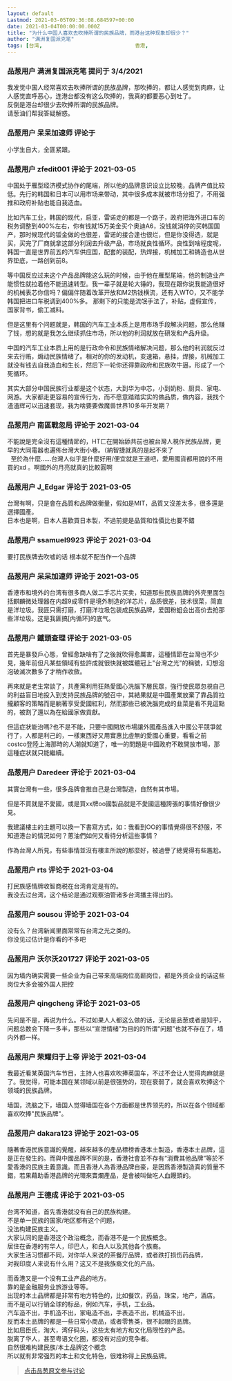 ```yaml
---
layout: default
Lastmod: 2021-03-05T09:36:08.684597+00:00
date: 2021-03-04T00:00:00.000Z
title: "为什么中国人喜欢去吹捧所谓的民族品牌，而港台这种现象却很少？"
author: "满洲复国派克笔"
tags: [台湾,								香港,								中国]
---
```



### 品葱用户 **满洲复国派克笔** 提问于 3/4/2021
    
我发觉中国人经常喜欢去吹捧所谓的民族品牌，那吹捧的，都让人感觉到肉麻，让人感觉直呼恶心，连港台都没有这么吹捧的，我真的都要恶心到吐了。  
反倒是港台却很少去吹捧所谓的民族品牌。  
请葱油们帮我答疑解惑。
    
                

### 品葱用户 **呆呆加速师** 评论于 
        
小学生自大，全匪紧跟。
        
                

### 品葱用户 **zfedit001** 评论于 2021-03-05
        
中国处于雁型经济模式协作的尾端，所以他的品牌意识设立比较晚，品牌产值比较低。先行的韩国和日本可以用市场来带动，其中很多成本就被市场分担了，不用强推和政府补贴也能自我造血。  
  
比如汽车工业，韩国的现代，启亚，雷诺走的都是一个路子，政府把海外进口车的税务调整到400%左右，你有钱就15万美金买个奥迪A6，没钱就消停的买韩国国产，那时候现代的钣金做的也很差，雷诺的接合逢也很烂，但是你没得选，就是买，买完了厂商就拿这部分利润去升级产品，市场就良性循环。良性到啥程度呢，韩国一直是世界前五的汽车供应国，配套的装配，热焊接，机械加工和铸造也从世界垫底，一路创到前8。  
  
等中国反应过来这个产品品牌能这么玩的时候，由于他在雁型尾端，他的制造业产能惯性就拉着他不能迅速转型。我一辈子就是轮大锤的，我现在跟你说我能造很好的机械表芯你信吗？偏偏伴随着改革开放和M2热钱横流，还有入WTO，又不能学韩国把进口车税调到400%多。 那剩下的只能是流氓手法了，补贴，虚假宣传，国家背书，偷工减料。  
  
但是这里有个问题就是，韩国的汽车工业本质上是用市场手段解决问题，那么他赚了钱，想的就是我怎么继续抓住市场，所以他的利润就放在研发和产品升级。  
  
中国的汽车工业本质上用的是行政命令和民族情绪解决问题，那么他的利润就反过来去行贿，煽动民族情绪了。相对的你的发动机，变速箱，悬挂，焊接，机械加工就没有钱去自我造血和生长，然后下一轮你还得靠政府和民族吹牛逼，形成了一个死循环。  
  
其实大部分中国民族行业都是这个状态，大到华为中芯，小到奶粉、厨具、家电、网游。大家都走更容易的宣传行为，而不愿意踏踏实实的做品质，做内容，我找个渣渣辉可以迅速套现，我为啥要要做魔兽世界10多年开发期？
        
                

### 品葱用户 **南區戰忽局** 评论于 2021-03-04
        
不能說是完全沒有這種情節的，HTㄈ在開始舔共前也被台灣人視作民族品牌，更早的大同電器也遍佈台灣大街小巷。（納智捷就真的是起不來了  
  至於為什麼......台灣人似乎是什麼好用/便宜就是王道吧，愛用國貨都用說的不用買的xd 。啊國外的月亮就真的比較圓啊
        
                

### 品葱用户 **J_Edgar** 评论于 2021-03-05
        
台灣有啊，只是會在品質和品牌做衡量，假如是MIT，品質又沒差太多，很多還是選擇國產。  
日本也是啊，日本人喜歡買日本製，不過前提是品質和性價比也要不錯
        
                

### 品葱用户 **ssamuel9923** 评论于 2021-03-04
        
要打民族牌去吹嘘的话 根本就不配当作一个品牌
        
                

### 品葱用户 **呆呆加速师** 评论于 2021-03-05
        
香港市和境外的台湾有很多商人做二手芯片买卖，知道那些民族品牌的外壳里面包括麒麟微处理器在内超9成零件是境外制造的洋芯片，品质很差，技术很菜，简直是洋垃圾。我匪只需打磨，打磨洋垃圾包装成民族品牌，爱国粉蛆会出高价去抢那些洋垃圾。这是我匪搞\[内循环\]的底气。
        
                

### 品葱用户 **鐵頭查理** 评论于 2021-03-05
        
首先是暴發戶心態，曾經愈缺啥有了之後就吹得愈厲害，這種情節在台灣也不少見，幾年前但凡某些領域有些許成就很快就被媒體冠上"台灣之光"的稱號，幻想泡泡破滅次數多了才稍作收斂。  
  
再來就是老生常談了，共產黨利用狂熱愛國心洗腦下層民眾，強行使民眾忽視自己的利益盲目地投入到支持民族品牌的號召中，其結果就是中國產業放棄了靠品質拉攏顧客的策略而是躺著享受愛國紅利，然而那些已被洗腦完成的韭菜是看不見這點的，被割了還以為在給國家做貢獻。  
  
但這症狀能治嗎?也不是不能，只要中國開放市場讓外國產品進入中國公平競爭就行了，人都是利己的，一樣東西好又用實惠比虛無的愛國心重要，看看之前costco登陸上海那時的人潮就知道了，唯一的問題是中國政府不敢開放市場，那這種症狀就只能繼續。
        
                

### 品葱用户 **Daredeer** 评论于 2021-03-04
        
其實台灣有一些，很多品牌會推自己是台灣製造，自然有其市場。  
  
但是不買就是不愛國，或是買xx牌oo國製品就是不愛國這種誇張的事情好像很少見。  
  
我建議樓主的主題可以換一下書寫方式，如：我看到OO的事情覺得很不舒服，不知道港台的情況如何？蔥油們如何又看待分析這些事情？  
  
作為台灣人所見，有些事情並沒有樓主所說的那麼好，被過譽了總覺得有些尷尬。
        
                

### 品葱用户 **rts** 评论于 2021-03-04
        
打民族感情牌收智商税在台湾肯定是有的。  
我没去过台湾，这个结论是通过观察油管诸多台湾播主得出的。
        
                

### 品葱用户 **sousou** 评论于 2021-03-04
        
没有么？台湾新闻里面常常有台湾之光之类的。  
你没见过估计是你看的不多吧
        
                

### 品葱用户 **沃尔沃201727** 评论于 2021-03-05
        
因为墙内确实需要一些企业为自己带来高端岗位高薪岗位，都是外资企业的话这些岗位大多会被外国人把控
        
                

### 品葱用户 **qingcheng** 评论于 2021-03-05
        
先问是不是，再说为什么。不过如果人人都这么做的话，无论是品葱或者是知乎，问题总数会下降一多半，那些以“宣泄情绪”为目的的所谓“问题”也就不存在了，墙内外都一样。
        
                

### 品葱用户 **荣耀归于上帝** 评论于 2021-03-04
        
我最近看某英国汽车节目，主持人也喜欢吹捧英国车，不过不会让人觉得肉麻就是了。我觉得，可能本国在某领域以前是很强势的，现在衰弱了，就会喜欢吹捧这个领域的民族品牌。  
  
墙国，洗脑之下，墙国人觉得墙国在各个方面都是世界领先的，所以在各个领域都喜欢吹捧"民族品牌"。
        
                

### 品葱用户 **dakara123** 评论于 2021-03-05
        
隨著香港民族意識的覺醒，越來越多的產品標榜香港本土製造，香港本土品牌，這是正在發生的。而與中國品牌不同的是，香港社會並不存有“消費其他品牌”等於不愛香港的民族主義意識。而且香港人為香港品牌自豪，是因爲香港製造真的質量不錯，若果藉助香港品牌的光環來賣爛產品，是會被叫做吃人血饅頭的。
        
                

### 品葱用户 **王德成** 评论于 2021-03-05
        
台湾不知道，首先香港就没有自己的民族构建。  
不是单一民族的国家/地区都有这个问题，  
没法构建民族主义。  
大家认同的是香港这个政治概念，而香港不是一个民族概念。  
居住在香港的有华人，印巴人，和白人以及其他各个族裔。  
大家生活习惯都不同，对你华人来说的茶餐厅品牌，或者跌打损伤药品牌，  
对我印度人来说有什么用？这又不是我族裔文化的产品。  
  
而香港又是一个没有工业产品的地方。  
靠的是金融服务业旅游业等等。  
出现的本土品牌都是非常有地方特色的，比如餐饮，药品，珠宝，地产，酒店。  
而不是可以行销全球的标品，例如汽车，手机，工业品。  
汽车造不出，手机造不出，家电造不出，手表造不出，机械造不出，  
反而本土品牌的都是一些日常小商品，或者零售类，很不起眼的品牌。  
比如屈臣氏，淘大，湾仔码头，这些太有地方和文化局限性的产品。  
脱离了华人，甚至粤语文化圈，都没有对应的竞争者。  
自然很难构建民族/本土品牌这个概念  
所以就有非常强烈的本土和文化特色，很难称得上民族品牌。
        
                





> [点击品葱原文参与讨论](https://pincong.rocks/question/36832)

